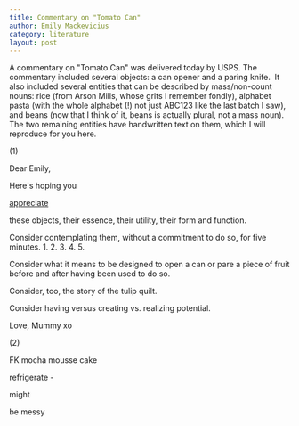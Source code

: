 ```yaml
---
title: Commentary on "Tomato Can"
author: Emily Mackevicius
category: literature
layout: post
---
```


A commentary on "Tomato Can" was delivered today by USPS. The commentary included several objects: a can opener and a paring knife.  It also included several entities that can be described by mass/non-count nouns: rice (from Arson Mills, whose grits I remember fondly), alphabet pasta (with the whole alphabet (!) not just ABC123 like the last batch I saw), and beans (now that I think of it, beans is actually plural, not a mass noun).  The two remaining entities have handwritten text on them, which I will reproduce for you here.  

(1)

Dear Emily, 

Here's hoping you <p style="text-decoration: underline;">appreciate</p>these objects, their essence, their utility, their form and function.  

Consider contemplating them, without a commitment to do so, for five minutes. 1. 2. 3. 4. 5.

Consider what it means to be designed to open a can or pare a piece of fruit before and after having been used to do so. 

Consider, too, the story of the tulip quilt. 

Consider having versus creating vs. realizing potential. 

Love, Mummy xo

(2)

FK mocha mousse cake

refrigerate - 

might

be messy
